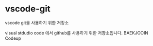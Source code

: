 # vscode-git
vscode git을 사용하기 위한 저장소

visual stdudio code 에서 github를 사용하기 위한 저장소입니다.
BAEKJOOIN
Codeup

